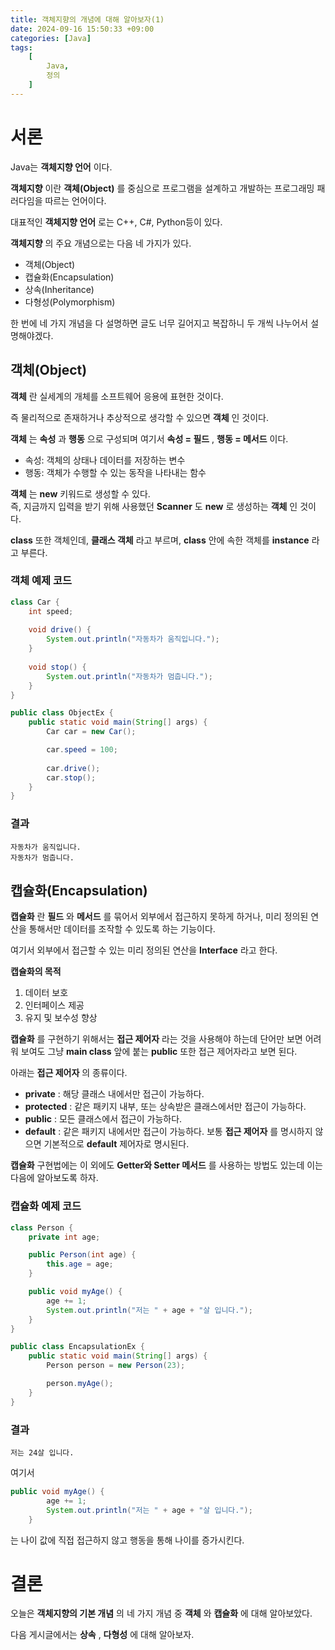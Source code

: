```yaml
---
title: 객체지향의 개념에 대해 알아보자(1)
date: 2024-09-16 15:50:33 +09:00
categories: [Java]
tags:
    [
        Java,
        정의
    ]
---
```


# 서론  

Java는 **객체지향 언어** 이다.  

**객체지향** 이란 **객체(Object)** 를 중심으로 프로그램을 설계하고 개발하는 프로그래밍 패러다임을 따르는 언어이다.  

대표적인 **객체지향 언어** 로는 C++, C#, Python등이 있다.  

**객체지향** 의 주요 개념으로는 다음 네 가지가 있다.  

* 객체(Object)
* 캡슐화(Encapsulation)
* 상속(Inheritance)
* 다형성(Polymorphism)

한 번에 네 가지 개념을 다 설명하면 글도 너무 길어지고 복잡하니 두 개씩 나누어서 설명해야겠다.  

## 객체(Object)

**객체** 란 실세계의 개체를 소프트웨어 응용에 표현한 것이다.  

즉 물리적으로 존재하거나 추상적으로 생각할 수 있으면 **객체** 인 것이다.  

**객체** 는 **속성** 과 **행동** 으로 구성되며 여기서 **속성 = 필드** , **행동 = 메서드** 이다.  

* 속성: 객체의 상태나 데이터를 저장하는 변수
* 행동: 객체가 수행할 수 있는 동작을 나타내는 함수

**객체** 는 **new** 키워드로 생성할 수 있다.  
즉, 지금까지 입력을 받기 위해 사용했던 **Scanner** 도 **new** 로 생성하는 **객체** 인 것이다.

**class** 또한 객체인데, **클래스 객체** 라고 부르며, **class** 안에 속한 객체를 **instance** 라고 부른다.  

### 객체 예제 코드
~~~java
class Car {
    int speed;
    
    void drive() {
        System.out.println("자동차가 움직입니다.");
    }
    
    void stop() {
        System.out.println("자동차가 멈춥니다.");
    }
}

public class ObjectEx {
    public static void main(String[] args) {
        Car car = new Car();

        car.speed = 100;
        
        car.drive();
        car.stop();
    }
}
~~~  

### 결과
~~~
자동차가 움직입니다.
자동차가 멈춥니다.
~~~  

## 캡슐화(Encapsulation)

**캡슐화** 란 **필드** 와 **메서드** 를 묶어서 외부에서 접근하지 못하게 하거나, 미리 정의된 연산을 통해서만 데이터를 조작할 수 있도록 하는 기능이다.  

여기서 외부에서 접근할 수 있는 미리 정의된 연산을 **Interface** 라고 한다.

**캡슐화의 목적**  
1. 데이터 보호
2. 인터페이스 제공
3. 유지 및 보수성 향상  

**캡슐화** 를 구현하기 위해서는 **접근 제어자** 라는 것을 사용해야 하는데 단어만 보면 어려워 보여도 그냥 **main class** 앞에 붙는 **public** 또한 접근 제어자라고 보면 된다.  

아래는 **접근 제어자** 의 종류이다.  

* **private** : 해당 클래스 내에서만 접근이 가능하다.  
* **protected** : 같은 패키지 내부, 또는 상속받은 클래스에서만 접근이 가능하다.
* **public** : 모든 클래스에서 접근이 가능하다.
* **default** : 같은 패키지 내에서만 접근이 가능하다. 보통 **접근 제어자** 를 명시하지 않으면 기본적으로 **default** 제어자로 명시된다.  

**캡슐화** 구현법에는 이 외에도 **Getter와 Setter 메서드** 를 사용하는 방법도 있는데 이는 다음에 알아보도록 하자.  

### 캡슐화 예제 코드
~~~java
class Person {
    private int age;

    public Person(int age) {
        this.age = age;
    }

    public void myAge() {
        age += 1;
        System.out.println("저는 " + age + "살 입니다.");
    }
}

public class EncapsulationEx {
    public static void main(String[] args) {
        Person person = new Person(23);

        person.myAge();
    }
}
~~~  

### 결과
~~~
저는 24살 입니다.
~~~  

여기서 
~~~java
public void myAge() {
        age += 1;
        System.out.println("저는 " + age + "살 입니다.");
    }
~~~  
는 나이 값에 직접 접근하지 않고 행동을 통해 나이를 증가시킨다.  

# 결론

오늘은 **객체지향의 기본 개념** 의 네 가지 개념 중 **객체** 와 **캡슐화** 에 대해 알아보았다.  

다음 게시글에서는 **상속** , **다형성** 에 대해 알아보자.
